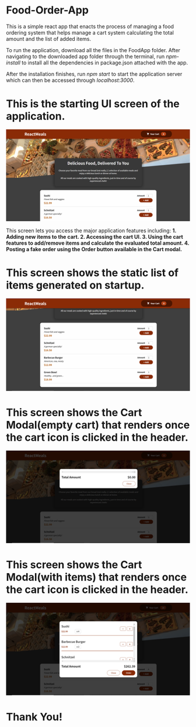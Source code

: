 # Food-Order-App
This is a simple react app that enacts the process of managing a food ordering system that helps manage a cart system calculating the total amount and the list of added items.

To run the application, download all the files in the FoodApp folder.
After navigating to the downloaded app folder through the terminal, run *npm-install* to install all the dependencies in package.json attached with the app.

After the installation finishes, run *npm start* to start the application server which can then be accessed through *localhost:3000*.

# This is the starting UI screen of the application.

![UI-1](https://github.com/kaushik7kk/Food-Order-App/blob/main/UI-1.png)

This screen lets you access the major application features including:
    **1. Adding new items to the cart.
      2. Accessing the cart UI.
      3. Using the cart features to add/remove items and calculate the evaluated total amount.
      4. Posting a fake order using the Order button available in the Cart modal.**

# This screen shows the static list of items generated on startup.

![UI-2](https://github.com/kaushik7kk/Food-Order-App/blob/main/UI-2.png)



# This screen shows the Cart Modal(empty cart) that renders once the cart icon is clicked in the header.


![UI-3](https://github.com/kaushik7kk/Food-Order-App/blob/main/UI-3.png)



# This screen shows the Cart Modal(with items) that renders once the cart icon is clicked in the header.



![UI-4](https://github.com/kaushik7kk/Food-Order-App/blob/main/UI-4.png)





# Thank You!
